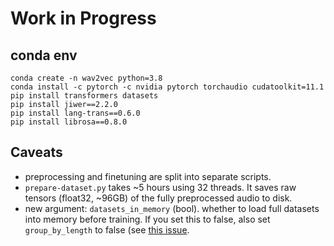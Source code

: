 # Work in Progress

## conda env
```
conda create -n wav2vec python=3.8
conda install -c pytorch -c nvidia pytorch torchaudio cudatoolkit=11.1
pip install transformers datasets
pip install jiwer==2.2.0
pip install lang-trans==0.6.0
pip install librosa==0.8.0

```



## Caveats

- preprocessing and finetuning are split into separate scripts.
- `prepare-dataset.py` takes ~5 hours using 32 threads. It saves raw tensors (float32, ~96GB) of the fully preprocessed audio to disk.
- new argument: `datasets_in_memory` (bool). whether to load full datasets into memory before training. If you set this to false, also set `group_by_length` to false (see [this issue](https://github.com/huggingface/transformers/issues/10909).




